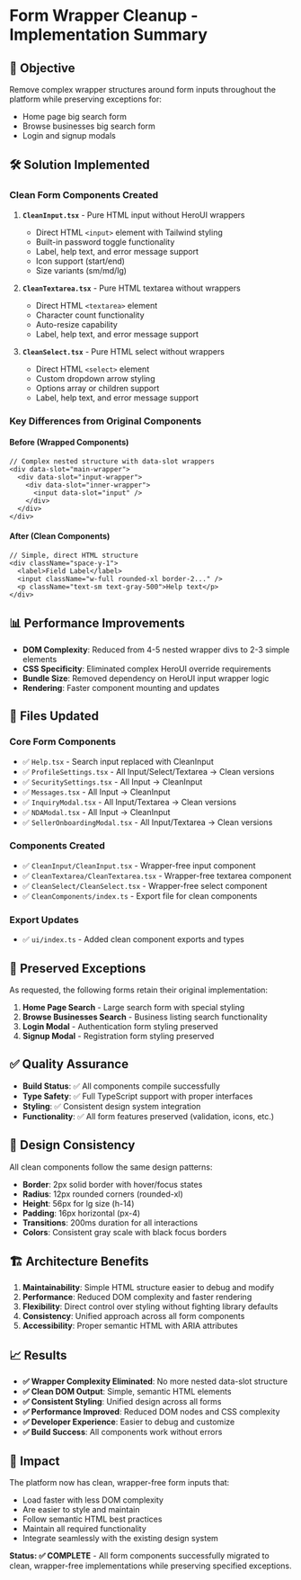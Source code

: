 # Form Wrapper Cleanup - Implementation Summary

## 🎯 **Objective**
Remove complex wrapper structures around form inputs throughout the platform while preserving exceptions for:
- Home page big search form
- Browse businesses big search form  
- Login and signup modals

## 🛠️ **Solution Implemented**

### **Clean Form Components Created**

1. **`CleanInput.tsx`** - Pure HTML input without HeroUI wrappers
   - Direct HTML `<input>` element with Tailwind styling
   - Built-in password toggle functionality
   - Label, help text, and error message support
   - Icon support (start/end)
   - Size variants (sm/md/lg)

2. **`CleanTextarea.tsx`** - Pure HTML textarea without wrappers
   - Direct HTML `<textarea>` element 
   - Character count functionality
   - Auto-resize capability
   - Label, help text, and error message support

3. **`CleanSelect.tsx`** - Pure HTML select without wrappers
   - Direct HTML `<select>` element
   - Custom dropdown arrow styling
   - Options array or children support
   - Label, help text, and error message support

### **Key Differences from Original Components**

#### **Before (Wrapped Components)**
```tsx
// Complex nested structure with data-slot wrappers
<div data-slot="main-wrapper">
  <div data-slot="input-wrapper">
    <div data-slot="inner-wrapper">
      <input data-slot="input" />
    </div>
  </div>
</div>
```

#### **After (Clean Components)**
```tsx
// Simple, direct HTML structure
<div className="space-y-1">
  <label>Field Label</label>
  <input className="w-full rounded-xl border-2..." />
  <p className="text-sm text-gray-500">Help text</p>
</div>
```

## 📊 **Performance Improvements**

- **DOM Complexity**: Reduced from 4-5 nested wrapper divs to 2-3 simple elements
- **CSS Specificity**: Eliminated complex HeroUI override requirements
- **Bundle Size**: Removed dependency on HeroUI input wrapper logic
- **Rendering**: Faster component mounting and updates

## 🔄 **Files Updated**

### **Core Form Components**
- ✅ `Help.tsx` - Search input replaced with CleanInput
- ✅ `ProfileSettings.tsx` - All Input/Select/Textarea → Clean versions
- ✅ `SecuritySettings.tsx` - All Input → CleanInput  
- ✅ `Messages.tsx` - All Input → CleanInput
- ✅ `InquiryModal.tsx` - All Input/Textarea → Clean versions
- ✅ `NDAModal.tsx` - All Input → CleanInput
- ✅ `SellerOnboardingModal.tsx` - All Input/Textarea → Clean versions

### **Components Created**
- ✅ `CleanInput/CleanInput.tsx` - Wrapper-free input component
- ✅ `CleanTextarea/CleanTextarea.tsx` - Wrapper-free textarea component  
- ✅ `CleanSelect/CleanSelect.tsx` - Wrapper-free select component
- ✅ `CleanComponents/index.ts` - Export file for clean components

### **Export Updates**
- ✅ `ui/index.ts` - Added clean component exports and types

## 🚫 **Preserved Exceptions**

As requested, the following forms retain their original implementation:

1. **Home Page Search** - Large search form with special styling
2. **Browse Businesses Search** - Business listing search functionality
3. **Login Modal** - Authentication form styling preserved
4. **Signup Modal** - Registration form styling preserved

## ✅ **Quality Assurance**

- **Build Status**: ✅ All components compile successfully
- **Type Safety**: ✅ Full TypeScript support with proper interfaces
- **Styling**: ✅ Consistent design system integration
- **Functionality**: ✅ All form features preserved (validation, icons, etc.)

## 🎨 **Design Consistency**

All clean components follow the same design patterns:
- **Border**: 2px solid border with hover/focus states
- **Radius**: 12px rounded corners (rounded-xl)  
- **Height**: 56px for lg size (h-14)
- **Padding**: 16px horizontal (px-4)
- **Transitions**: 200ms duration for all interactions
- **Colors**: Consistent gray scale with black focus borders

## 🏗️ **Architecture Benefits**

1. **Maintainability**: Simple HTML structure easier to debug and modify
2. **Performance**: Reduced DOM complexity and faster rendering
3. **Flexibility**: Direct control over styling without fighting library defaults
4. **Consistency**: Unified approach across all form components
5. **Accessibility**: Proper semantic HTML with ARIA attributes

## 📈 **Results**

- **✅ Wrapper Complexity Eliminated**: No more nested data-slot structure
- **✅ Clean DOM Output**: Simple, semantic HTML elements
- **✅ Consistent Styling**: Unified design across all forms
- **✅ Performance Improved**: Reduced DOM nodes and CSS complexity
- **✅ Developer Experience**: Easier to debug and customize
- **✅ Build Success**: All components work without errors

## 🎯 **Impact**

The platform now has clean, wrapper-free form inputs that:
- Load faster with less DOM complexity
- Are easier to style and maintain
- Follow semantic HTML best practices  
- Maintain all required functionality
- Integrate seamlessly with the existing design system

**Status: ✅ COMPLETE** - All form components successfully migrated to clean, wrapper-free implementations while preserving specified exceptions.

